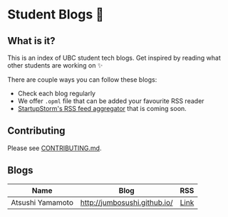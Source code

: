 # Student Blogs :memo:
## What is it?
This is an index of UBC student tech blogs. Get inspired by reading what other students are working on :sparkles:  

There are couple ways you can follow these blogs:
- Check each blog regularly
- We offer `.opml` file that can be added your favourite RSS reader
- [StartupStorm's RSS feed aggregator](http://www.startupstorm.org/feed.html) that is coming soon.

## Contributing

Please see [CONTRIBUTING.md](CONTRIBUTING.md).

## Blogs

| Name        | Blog           | RSS  |
| ------------- |:-------------:| -----:|
| Atsushi Yamamoto      | http://jumbosushi.github.io/ | [Link](http://jumbosushi.github.io/feed.xml) |

